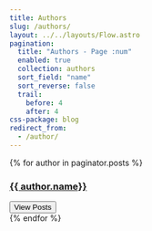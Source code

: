 ```yaml
---
title: Authors
slug: /authors/
layout: ../../layouts/Flow.astro
pagination:
  title: "Authors - Page :num"
  enabled: true
  collection: authors
  sort_field: "name"
  sort_reverse: false
  trail:
    before: 4
    after: 4
css-package: blog
redirect_from:
  - /author/
---
```


{% for author in paginator.posts %}

<div class="row blog_post">
    <div class="col-xs-8 post_title no-padding">
        <a href="{{author.url}}">
            <h3 class="blog_title">{{ author.name}}</h3>
        </a>
    </div>
    <div class="col-xs-4  no-padding">
        <a href="{{author.url}}">
            <button class="btn btn-primary pull-right">View Posts</button>
        </a>
    </div>
</div>
{% endfor %}
